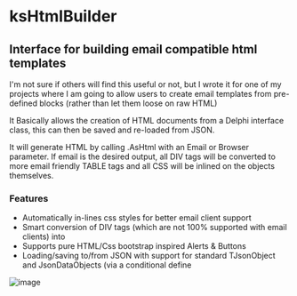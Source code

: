 # ksHtmlBuilder
## Interface for building email compatible html templates

I'm not sure if others will find this useful or not, but I wrote it for one of my projects where I am going to allow users to create email templates from pre-defined blocks (rather than let them loose on raw HTML)

It Basically allows the creation of HTML documents from a Delphi interface class, this can then be saved and re-loaded from JSON.  

It will generate HTML by calling .AsHtml with an Email or Browser parameter.  If email is the desired output, all DIV tags will be converted to more email friendly TABLE tags and all CSS will be inlined on the objects themselves.

### Features

- Automatically in-lines css styles for better email client support
- Smart conversion of DIV tags (which are not 100% supported with email clients) into
- Supports pure HTML/Css bootstrap inspired Alerts & Buttons
- Loading/saving to/from JSON with support for standard TJsonObject and JsonDataObjects (via a conditional define


![image](https://user-images.githubusercontent.com/1161351/212573304-ea30ed7c-9240-4f94-9f7e-5bf10d9cff08.png)
